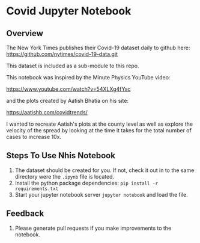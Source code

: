 # Covid Jupyter Notebook

## Overview
The New York Times publishes their Covid-19 dataset daily to github here:
  https://github.com/nytimes/covid-19-data.git

This dataset is included as a sub-module to this repo.

This notebook was inspired by the Minute Physics YouTube video:

  https://www.youtube.com/watch?v=54XLXg4fYsc

and the plots created by Aatish Bhatia on his site:

  https://aatishb.com/covidtrends/

I wanted to recreate Aatish's plots at the county level as well as explore
the velocity of the spread by looking at the time it takes for the total
number of cases to increase 10x.

## Steps To Use Nhis Notebook
1. The dataset should be created for you. If not, check it out in to the
same directory were the `.ipynb` file is located.
1. Install the python package dependencies: `pip install -r requirements.txt`
1. Start your jupyter notebook server `jupyter notebook` and load the file.

## Feedback
1. Please generate pull requests if you make improvements to the notebook.
